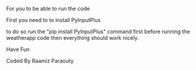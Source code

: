 For you to be able to run the code 

First you need to to install PyInputPlus

to do so run the "pip install PyInputPlus" command first before running the weatherapp code then everything should work nicely.

Have Fun

Coded By Raamiz Paraouty 

